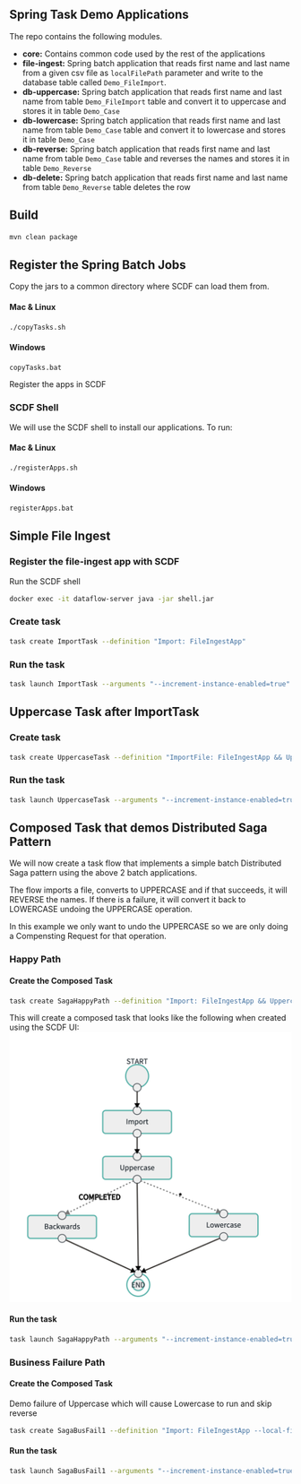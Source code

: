 ## Spring Task Demo Applications

The repo contains the following modules.

- **core:** Contains common code used by the rest of the applications
- **file-ingest:** Spring batch application that reads first name and last name from a given csv file as `localFilePath` parameter and write to the database table called `Demo_FileImport`. 
- **db-uppercase:** Spring batch application that reads first name and last name from table `Demo_FileImport` table and convert it to uppercase and stores it in table `Demo_Case`
- **db-lowercase:** Spring batch application that reads first name and last name from table `Demo_Case` table and convert it to lowercase and stores it in table `Demo_Case`
- **db-reverse:** Spring batch application that reads first name and last name from table `Demo_Case` table and reverses the names and stores it in table `Demo_Reverse`
- **db-delete:** Spring batch application that reads first name and last name from table `Demo_Reverse` table deletes the row

## Build

```bash
mvn clean package

```

## Register the Spring Batch Jobs

Copy the jars to a common directory where SCDF can load them from.

#### Mac & Linux
```bash
./copyTasks.sh 
```

#### Windows
```bash
copyTasks.bat 
```

Register the apps in SCDF

### SCDF Shell

We will use the SCDF shell to install our applications. To run:

#### Mac & Linux
```bash
./registerApps.sh 
```

#### Windows
```bash
registerApps.bat 
```

## Simple File Ingest

### Register the file-ingest app with SCDF

Run the SCDF shell
```bash
docker exec -it dataflow-server java -jar shell.jar
```

### Create task
```bash
task create ImportTask --definition "Import: FileIngestApp"
```

### Run the task
```bash
task launch ImportTask --arguments "--increment-instance-enabled=true"
```

## Uppercase Task after ImportTask

### Create task
```bash
task create UppercaseTask --definition "ImportFile: FileIngestApp && Uppercase: UppercaseApp"
```

### Run the task
```bash
task launch UppercaseTask --arguments "--increment-instance-enabled=true"
```

## Composed Task that demos Distributed Saga Pattern
We will now create a task flow that implements a simple batch Distributed Saga pattern using the above 2 batch applications.

The flow imports a file, converts to UPPERCASE and if that succeeds, it will REVERSE the names. If there is a failure, it will 
convert it back to LOWERCASE undoing the UPPERCASE operation.
   
In this example we only want to undo the UPPERCASE so we are only doing a Compensting Request for that operation.

### Happy Path  
#### Create the Composed Task 
```bash
task create SagaHappyPath --definition "Import: FileIngestApp && Uppercase: UppercaseApp 'COMPLETED'->Reverse: ReverseApp '*'->Lowercase: LowercaseApp"
```

This will create a composed task that looks like the following when created using the SCDF UI:
![alt text](ComposedFlow.png)

#### Run the task
```bash
task launch SagaHappyPath --arguments "--increment-instance-enabled=true"
```

### Business Failure Path  
#### Create the Composed Task 
Demo failure of Uppercase which will cause Lowercase to run and skip reverse
```bash
task create SagaBusFail1 --definition "Import: FileIngestApp --local-file-path=classpath:bf-names.csv && Uppercase: UppercaseApp 'COMPLETED'->Reverse: ReverseApp '*'->Lowercase: LowercaseApp"
```

#### Run the task
```bash
task launch SagaBusFail1 --arguments "--increment-instance-enabled=true"
```